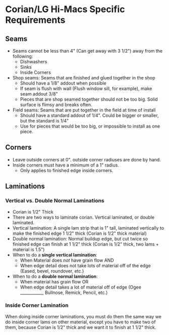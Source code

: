 # Corian/LG Hi-Macs Specific Requirements

## Seams

* Seams cannot be less than 4" (Can get away with 3 1/2") away from the following:
    * Dishwashers
    * Sinks
    * Inside Corners
* Shop seams: Seams that are finished and glued together in the shop
    * Should have a 1/8" addout when possible
    * If seam is flush with wall (Flush window sill, for example), make seam addout 3/8"
    * Pieces that are shop seamed together should not be too big. Solid surface is flimsy and breaks often. 
* Field seams: Seams that are put together in the field at time of install
    * Should have a standard addout of 1/4". Could be bigger or smaller, but the standard is 1/4"
    * Use for pieces that would be too big, or impossible to install as one piece.

## Corners

* Leave outside corners at 0". outside corner radiuses are done by hand.
* Inside corners must have a minimum of a 1" radius.
    * Only applies to finished edge inside corners.

## Laminations

### Vertical vs. Double Normal Laminations

* Corian is 1/2" Thick
* There are two ways to laminate corian. Vertical laminated, or double laminated.
* Vertical lamination: A single lam strip that is 1" tall, laminated vertically to make the finished edge 1 1/2" thick (Corian is 1/2" thick material)
* Double normal lamination: Normal buildup edge, but cut twice so finished edge can finish at 1 1/2" thick (Corian is 1/2" thick, two lams + material is 1.5")
* When to do a **single vertical lamination**:
    * When Material does *not* have grain flow
    AND
    * When edge detail does not take lots of material off of the edge (Eased, bevel, roundover, etc.)
* When to do a **double normal lamination**:
    * When material has grain flow
    OR
    * When edge detail takes a lot of material off of edge (Ogee ___________, Bullnose, Remick, Pencil, etc.)

### Inside Corner Lamination

When doing inside corner laminations, you must do them the same way we do inside corner lams on other material, except you have to make two of them, because Corian is 1/2" thick and we want it to finish at 1 1/2" thick.